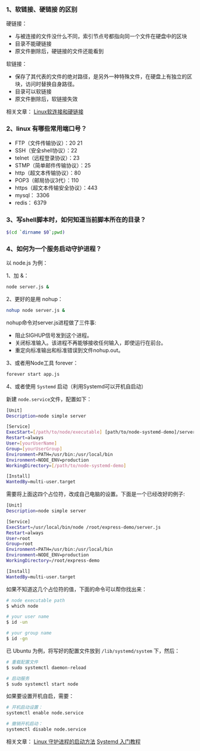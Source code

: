 ### 1、软链接、硬链接 的区别

硬链接：

- 与被连接的文件没什么不同，索引节点号都指向同一个文件在硬盘中的区块
- 目录不能硬链接
- 原文件删除后，硬链接的文件还能看到

软链接：

- 保存了其代表的文件的绝对路径，是另外一种特殊文件，在硬盘上有独立的区块，访问时替换自身路径。
- 目录可以软链接
- 原文件删除后，软链接失效

相关文章：
[Linux软连接和硬链接](https://www.cnblogs.com/itech/archive/2009/04/10/1433052.html)

### 2、linux 有哪些常用端口号？

- FTP（文件传输协议）：20 21
- SSH（安全shell协议）：22
- telnet（远程登录协议）：23
- STMP（简单邮件传输协议）：25
- http（超文本传输协议）：80
- POP3（邮局协议3代）：110
- https（超文本传输安全协议）：443
- mysql： 3306
- redis： 6379

### 3、写shell脚本时，如何知道当前脚本所在的目录？

```bash
$(cd `dirname $0`;pwd)
```

### 4、如何为一个服务启动守护进程？

以 node.js 为例：

1、加 &：

```bash
node server.js &
```

2、更好的是用 nohup：

```bash
nohup node server.js &
```

nohup命令对server.js进程做了三件事:

* 阻止SIGHUP信号发到这个进程。
* 关闭标准输入。该进程不再能够接收任何输入，即使运行在前台。
* 重定向标准输出和标准错误到文件nohup.out。

3、或者用Node工具 forever：

```bash
forever start app.js
```

4、或者使用 `Systemd` 启动（利用Systemd可以开机自启动）

新建 `node.service`文件，配置如下：

```bash
[Unit]
Description=node simple server

[Service]
ExecStart=[/path/to/node/executable] [path/to/node-systemd-demo]/server.js
Restart=always
User=[yourUserName]
Group=[yourUserGroup]
Environment=PATH=/usr/bin:/usr/local/bin
Environment=NODE_ENV=production
WorkingDirectory=[/path/to/node-systemd-demo]

[Install]
WantedBy=multi-user.target
```

需要将上面这四个占位符，改成自己电脑的设置。下面是一个已经改好的例子:

```bash
[Unit]
Description=node simple server

[Service]
ExecStart=/usr/local/bin/node /root/express-demo/server.js
Restart=always
User=root
Group=root
Environment=PATH=/usr/bin:/usr/local/bin
Environment=NODE_ENV=production
WorkingDirectory=/root/express-demo

[Install]
WantedBy=multi-user.target
```

如果不知道这几个占位符的值，下面的命令可以帮你找出来：

```bash
# node executable path
$ which node

# your user name
$ id -un

# your group name
$ id -gn
```

已 Ubuntu 为例，将写好的配置文件放到  `/lib/systemd/system` 下，然后：

```bash
# 重载配置文件
$ sudo systemctl daemon-reload

# 启动服务
$ sudo systemctl start node
```

如果要设置开机自启，需要：

```bash
# 开机启动设置：
systemctl enable node.service

# 撤销开机启动：
systemctl disable node.service
```

相关文章：
[Linux 守护进程的启动方法](http://www.ruanyifeng.com/blog/2016/02/linux-daemon.html)
[Systemd 入门教程](http://www.ruanyifeng.com/blog/2016/03/systemd-tutorial-commands.html)
